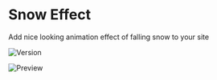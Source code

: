 # Snow Effect
Add nice looking animation effect of falling snow to your site

![Version](https://img.shields.io/badge/Version-1.0.0-blue.svg)

![Preview](https://raw.githubusercontent.com/RobiNN1/PHP-Fusion-Infusions/master/infusions/snow_panel/preview.png)
